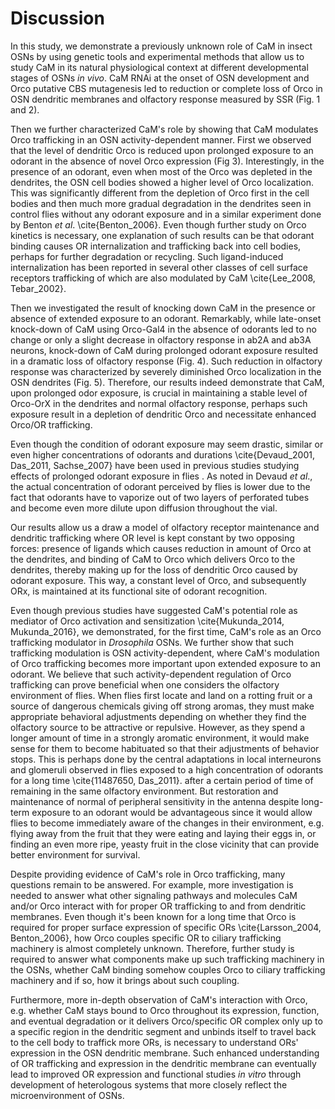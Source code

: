 # Discussion
In this study, we demonstrate a previously unknown role of CaM in insect OSNs by using genetic tools and experimental methods that allow us to study CaM in its natural physiological context at different developmental stages of OSNs _in vivo_.
CaM RNAi at the onset of OSN development and Orco putative CBS mutagenesis led to reduction or complete loss of Orco in OSN dendritic membranes and olfactory response measured by SSR (Fig.
1 and 2).

Then we further characterized CaM's role by showing that CaM modulates Orco trafficking in an OSN activity-dependent manner.
First we observed that the level of dendritic Orco is reduced upon prolonged exposure to an odorant in the absence of novel Orco expression (Fig 3).
Interestingly, in the presence of an odorant, even when most of the Orco was depleted in the dendrites, the OSN cell bodies showed a higher level of Orco localization.
This was significantly different from the depletion of Orco first in the cell bodies and then much more gradual degradation in the dendrites seen in control flies without any odorant exposure and in a similar experiment done by Benton _et al_. \cite{Benton_2006}.
Even though further study on Orco kinetics is necessary, one explanation of such results can be that odorant binding causes OR internalization and trafficking back into cell bodies, perhaps for further degradation or recycling.
Such ligand-induced internalization has been reported in several other classes of cell surface receptors trafficking of which are also modulated by CaM \cite{Lee_2008, Tebar_2002}.


Then we investigated the result of knocking down CaM in the presence or absence of extended exposure to an odorant. Remarkably, while late-onset knock-down of CaM using Orco-Gal4 in the absence of odorants led to no change or only a slight decrease in olfactory response in ab2A and ab3A neurons, knock-down of CaM during prolonged odorant exposure resulted in a dramatic loss of olfactory response (Fig. 4). Such reduction in olfactory response was characterized by severely diminished Orco localization in the OSN dendrites (Fig. 5). Therefore, our results indeed demonstrate that CaM, upon prolonged odor exposure, is crucial in maintaining a stable level of Orco-OrX in the dendrites and normal olfactory response, perhaps such exposure result in a depletion of dendritic Orco and necessitate enhanced Orco/OR trafficking.

Even though the condition of odorant exposure may seem drastic, similar or even higher concentrations of odorants and durations \cite{Devaud_2001, Das_2011, Sachse_2007} have been used in previous studies studying effects of prolonged odorant exposure in flies .
As noted in Devaud _et al_., the actual concentration of odorant perceived by flies is lower due to the fact that odorants have to vaporize out of two layers of perforated tubes and become even more dilute upon diffusion throughout the vial.

Our results allow us a draw a model of olfactory receptor maintenance and dendritic trafficking where OR level is kept constant by two opposing forces: presence of ligands which causes reduction in amount of Orco at the dendrites, and binding of CaM to Orco which delivers Orco to the dendrites, thereby making up for the loss of dendritic Orco caused by odorant exposure.
This way, a constant level of Orco, and subsequently ORx, is maintained at its functional site of odorant recognition.

Even though previous studies have suggested CaM's potential role as mediator of Orco activation and sensitization \cite{Mukunda_2014, Mukunda_2016}, we demonstrated, for the first time, CaM's role as an Orco trafficking modulator in _Drosophila_ OSNs. We further show that such trafficking modulation is OSN activity-dependent, where CaM's modulation of Orco trafficking becomes more important upon extended exposure to an odorant. We believe that such activity-dependent regulation of Orco trafficking can prove beneficial when one considers the olfactory environment of flies. When flies first locate and land on a rotting fruit or a source of dangerous chemicals giving off strong aromas, they must make appropriate behavioral adjustments depending on whether they find the olfactory source to be attractive or repulsive. However, as they spend a longer amount of time in a strongly aromatic environment, it would make sense for them to become habituated so that their adjustments of behavior stops. This is perhaps done by the central adaptations in local interneurons and glomeruli observed in flies exposed to a high concentration of odorants for a long time \cite{11487650, Das_2011}.   after a certain period of time of remaining in the same olfactory environment. But restoration and maintenance of normal of peripheral sensitivity in the antenna despite long-term exposure to an odorant would be advantageous since it would allow flies to become immediately aware of the changes in their environment, e.g. flying away from the fruit that they were eating and laying their eggs in, or finding an even more ripe, yeasty fruit in the close vicinity that can provide better environment for survival. 

Despite providing evidence of CaM's role in Orco trafficking, many questions remain to be answered.
For example, more investigation is needed to answer what other signaling pathways and molecules CaM and/or Orco interact with for proper OR trafficking to and from dendritic membranes.
Even though it's been known for a long time that Orco is required for proper surface expression of specific ORs \cite{Larsson_2004, Benton_2006}, how Orco couples specific OR to ciliary trafficking machinery is almost completely unknown.
Therefore, further study is required to answer what components make up such trafficking machinery in the OSNs, whether CaM binding somehow couples Orco to ciliary trafficking machinery and if so, how it brings about such coupling.

Furthermore, more in-depth observation of CaM's interaction with Orco, e.g. whether CaM stays bound to Orco throughout its expression, function, and eventual degradation or it delivers Orco/specific OR complex only up to a specific region in the dendritic segment and unbinds itself to travel back to the cell body to traffick more ORs, is necessary to understand ORs' expression in the OSN dendritic membrane. Such enhanced understanding of OR trafficking and expression in the dendritic membrane can eventually lead to improved OR expression and functional studies _in vitro_ through development of heterologous systems that more closely reflect the microenvironment of OSNs.  

